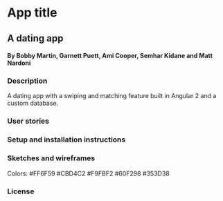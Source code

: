 # App title
## A dating app
####  By Bobby Martin, Garnett Puett, Ami Cooper, Semhar Kidane and Matt Nardoni

### Description
A dating app with a swiping and matching feature built in Angular 2 and a custom database.

### User stories

### Setup and installation instructions

### Sketches and wireframes

Colors:
#FF6F59
#CBD4C2
#F9FBF2
#60F298
#353D38

### License
